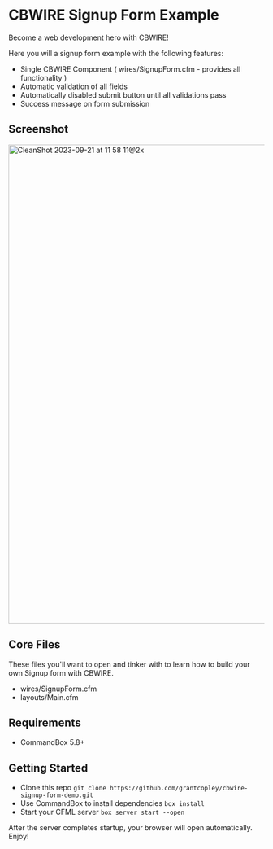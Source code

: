 # CBWIRE Signup Form Example

Become a web development hero with CBWIRE!

Here you will a signup form example with the following features:

* Single CBWIRE Component ( wires/SignupForm.cfm - provides all functionality )
* Automatic validation of all fields
* Automatically disabled submit button until all validations pass
* Success message on form submission

## Screenshot

<img width="941" alt="CleanShot 2023-09-21 at 11 58 11@2x" src="https://github.com/grantcopley/cbwire-signup-form-demo/assets/1197835/ee490c67-2f67-48f4-8a26-cbdcafe9a1c4">


## Core Files

These files you'll want to open and tinker with to learn how to build your own Signup form with CBWIRE.

* wires/SignupForm.cfm
* layouts/Main.cfm

## Requirements

* CommandBox 5.8+

## Getting Started

* Clone this repo `git clone https://github.com/grantcopley/cbwire-signup-form-demo.git`
* Use CommandBox to install dependencies `box install`
* Start your CFML server `box server start --open`

After the server completes startup, your browser will open automatically. Enjoy!
